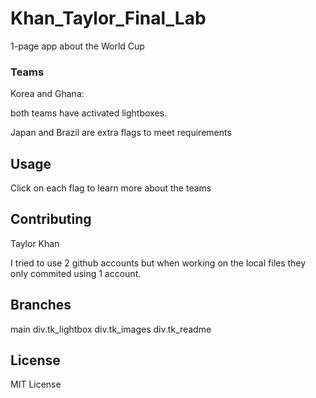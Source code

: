 # Khan_Taylor_Final_Lab
1-page app about the World Cup

### Teams

Korea and Ghana:

both teams have activated lightboxes.

Japan and Brazil are extra flags to meet requirements

## Usage

Click on each flag to learn more about the teams

## Contributing
Taylor Khan

I tried to use 2 github accounts but when working on the local files they only commited using 1 account.

## Branches
main
div.tk_lightbox
div.tk_images
div.tk_readme

## License
MIT License
